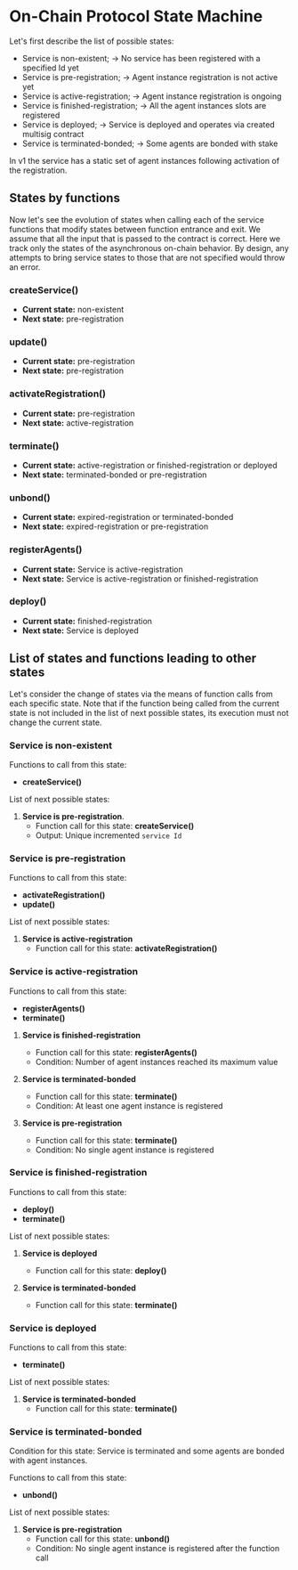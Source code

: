# On-Chain Protocol State Machine
Let's first describe the list of possible states:
- Service is non-existent; -> No service has been registered with a specified Id yet
- Service is pre-registration; -> Agent instance registration is not active yet
- Service is active-registration; -> Agent instance registration is ongoing
- Service is finished-registration; -> All the agent instances slots are registered
- Service is deployed; -> Service is deployed and operates via created multisig contract
- Service is terminated-bonded; -> Some agents are bonded with stake

In v1 the service has a static set of agent instances following activation of the registration.

## States by functions
Now let's see the evolution of states when calling each of the service functions that modify states between function
entrance and exit. We assume that all the input that is passed to the contract is correct. Here we track only the states
of the asynchronous on-chain behavior. By design, any attempts to bring service states to those that are not specified
would throw an error.

### createService()
- **Current state:** non-existent
- **Next state:** pre-registration

### update()
- **Current state:** pre-registration
- **Next state:** pre-registration

### activateRegistration()
- **Current state:** pre-registration
- **Next state:** active-registration

### terminate()
- **Current state:** active-registration or finished-registration or deployed
- **Next state:** terminated-bonded or pre-registration

### unbond()
- **Current state:** expired-registration or terminated-bonded
- **Next state:** expired-registration or pre-registration
   
### registerAgents()
- **Current state:** Service is active-registration
- **Next state:** Service is active-registration or finished-registration
   
### deploy()
- **Current state:** finished-registration
- **Next state:** Service is deployed

    
## List of states and functions leading to other states

Let's consider the change of states via the means of function calls from each specific state. Note that if the function
being called from the current state is not included in the list of next possible states, its execution must not change
the current state.

### Service is non-existent
Functions to call from this state:
   - **createService()**

List of next possible states:
1. **Service is pre-registration**.
   - Function call for this state: **createService()**
   - Output: Unique incremented `service Id`

### Service is pre-registration
Functions to call from this state:
  - **activateRegistration()**
  - **update()**

List of next possible states:
1. **Service is active-registration**
   - Function call for this state: **activateRegistration()**

### Service is active-registration
Functions to call from this state:
  - **registerAgents()**
  - **terminate()**


1. **Service is finished-registration**
    - Function call for this state: **registerAgents()**
    - Condition: Number of agent instances reached its maximum value


2. **Service is terminated-bonded**
    - Function call for this state: **terminate()**
    - Condition: At least one agent instance is registered


3. **Service is pre-registration**
    - Function call for this state: **terminate()**
    - Condition: No single agent instance is registered

### Service is finished-registration
Functions to call from this state:
  - **deploy()**
  - **terminate()**


List of next possible states:
1. **Service is deployed**
    - Function call for this state: **deploy()**


2. **Service is terminated-bonded**
    - Function call for this state: **terminate()**

### Service is deployed
Functions to call from this state:
- **terminate()**


List of next possible states:
1. **Service is terminated-bonded**
   - Function call for this state: **terminate()**

### Service is terminated-bonded
Condition for this state: Service is terminated and some agents are bonded with agent instances.

Functions to call from this state:
  - **unbond()**


List of next possible states:
1. **Service is pre-registration**
    - Function call for this state: **unbond()**
    - Condition: No single agent instance is registered after the function call


